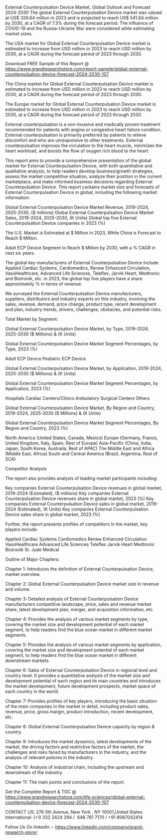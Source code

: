External Counterpulsation Device Market, Global Outlook and Forecast 2024-2030
The global External Counterpulsation Device market was valued at US$ 326.64 million in 2023 and is projected to reach US$ 541.84 million by 2030, at a CAGR of 7.3% during the forecast period. The influence of COVID-19 and the Russia-Ukraine War were considered while estimating market sizes.

The USA market for Global External Counterpulsation Device market is estimated to increase from USD million in 2023 to reach USD million by 2030, at a CAGR during the forecast period of 2023 through 2030.

Download FREE Sample of this Report @ https://www.grandresearchstore.com/report-sample/global-external-counterpulsation-device-forecast-2024-2030-107

The China market for Global External Counterpulsation Device market is estimated to increase from USD million in 2023 to reach USD million by 2030, at a CAGR during the forecast period of 2023 through 2030.

The Europe market for Global External Counterpulsation Device market is estimated to increase from USD million in 2023 to reach USD million by 2030, at a CAGR during the forecast period of 2023 through 2030.

External counterpulsation is a non-invasive and medically proven treatment recommended for patients with angina or congestive heart failure condition. External counterpulsation is primarily preferred by patients to relieve discomfort and who are unresponsive to other treatments. External counterpulsation improves the circulation to the heart muscle, minimizes the heart workload, and boosts the flow of oxygen rich blood to the heart.

This report aims to provide a comprehensive presentation of the global market for External Counterpulsation Device, with both quantitative and qualitative analysis, to help readers develop business/growth strategies, assess the market competitive situation, analyze their position in the current marketplace, and make informed business decisions regarding External Counterpulsation Device. This report contains market size and forecasts of External Counterpulsation Device in global, including the following market information:

Global External Counterpulsation Device Market Revenue, 2019-2024, 2025-2030, ($ millions)
Global External Counterpulsation Device Market Sales, 2019-2024, 2025-2030, (K Units)
Global top five External Counterpulsation Device companies in 2023 (%)

The U.S. Market is Estimated at $ Million in 2023, While China is Forecast to Reach $ Million.

Adult ECP Device Segment to Reach $ Million by 2030, with a % CAGR in next six years.

The global key manufacturers of External Counterpulsation Device include Applied Cardiac Systems, Cardiomedics, Renew Enhanced Circulation, VasoHealthcare, Advanced Life Sciences, Teleflex, Jarvik Heart, Medtronic and Biotronik, etc. in 2023, the global top five players have a share approximately % in terms of revenue.

We surveyed the External Counterpulsation Device manufacturers, suppliers, distributors and industry experts on this industry, involving the sales, revenue, demand, price change, product type, recent development and plan, industry trends, drivers, challenges, obstacles, and potential risks.

Total Market by Segment:

Global External Counterpulsation Device Market, by Type, 2019-2024, 2025-2030 ($ Millions) & (K Units)

Global External Counterpulsation Device Market Segment Percentages, by Type, 2023 (%)

Adult ECP Device
Pediatric ECP Device

Global External Counterpulsation Device Market, by Application, 2019-2024, 2025-2030 ($ Millions) & (K Units)

Global External Counterpulsation Device Market Segment Percentages, by Application, 2023 (%)

Hospitals
Cardiac Centers/Clinics
Ambulatory Surgical Centers
Others

Global External Counterpulsation Device Market, By Region and Country, 2019-2024, 2025-2030 ($ Millions) & (K Units)

Global External Counterpulsation Device Market Segment Percentages, By Region and Country, 2023 (%)

North America (United States, Canada, Mexico)
Europe (Germany, France, United Kingdom, Italy, Spain, Rest of Europe)
Asia-Pacific (China, India, Japan, South Korea, Australia, Rest of APAC)
The Middle East and Africa (Middle East, Africa)
South and Central America (Brazil, Argentina, Rest of SCA)

Competitor Analysis

The report also provides analysis of leading market participants including:

Key companies External Counterpulsation Device revenues in global market, 2019-2024 (Estimated), ($ millions)
Key companies External Counterpulsation Device revenues share in global market, 2023 (%)
Key companies External Counterpulsation Device sales in global market, 2019-2024 (Estimated), (K Units)
Key companies External Counterpulsation Device sales share in global market, 2023 (%)

Further, the report presents profiles of competitors in the market, key players include:

Applied Cardiac Systems
Cardiomedics
Renew Enhanced Circulation
VasoHealthcare
Advanced Life Sciences
Teleflex
Jarvik Heart
Medtronic
Biotronik
St. Jude Medical

Outline of Major Chapters:

Chapter 1: Introduces the definition of External Counterpulsation Device, market overview.

Chapter 2: Global External Counterpulsation Device market size in revenue and volume.

Chapter 3: Detailed analysis of External Counterpulsation Device manufacturers competitive landscape, price, sales and revenue market share, latest development plan, merger, and acquisition information, etc.

Chapter 4: Provides the analysis of various market segments by type, covering the market size and development potential of each market segment, to help readers find the blue ocean market in different market segments.

Chapter 5: Provides the analysis of various market segments by application, covering the market size and development potential of each market segment, to help readers find the blue ocean market in different downstream markets.

Chapter 6: Sales of External Counterpulsation Device in regional level and country level. It provides a quantitative analysis of the market size and development potential of each region and its main countries and introduces the market development, future development prospects, market space of each country in the world.

Chapter 7: Provides profiles of key players, introducing the basic situation of the main companies in the market in detail, including product sales, revenue, price, gross margin, product introduction, recent development, etc.

Chapter 8: Global External Counterpulsation Device capacity by region & country.

Chapter 9: Introduces the market dynamics, latest developments of the market, the driving factors and restrictive factors of the market, the challenges and risks faced by manufacturers in the industry, and the analysis of relevant policies in the industry.

Chapter 10: Analysis of industrial chain, including the upstream and downstream of the industry.

Chapter 11: The main points and conclusions of the report.

Get the Complete Report & TOC @ https://www.grandresearchstore.com/life-sciences/global-external-counterpulsation-device-forecast-2024-2030-107

CONTACT US:
276 5th Avenue, New York , NY 10001,United States
International: (+1) 332 2424 294 /  646 781 7170 / +91 8087042414

Follow Us On linkedin :- https://www.linkedin.com/company/grand-research-store/
